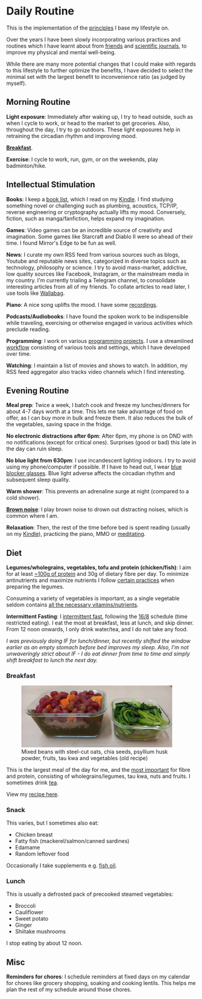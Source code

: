 # Daily Routine

This is the implementation of the [principles] I base my lifestyle on.

Over the years I have been slowly incorporating various practices and routines which I have learnt about from [friends] and [scientific journals], to improve my physical and mental well-being.

While there are many more potential changes that I could make with regards to this lifestyle to further optimize the benefits, I have decided to select the minimal set with the largest benefit to inconvenience ratio (as judged by myself).

<!-- more -->

## Morning Routine

**Light exposure**: Immediately after waking up, I try to head outside, such as when I cycle to work, or head to the market to get groceries. Also, throughout the day, I try to go outdoors. These light exposures help in retraining the circadian rhythm and improving mood.

**[Breakfast](#breakfast)**.

**Exercise**: I cycle to work, run, gym, or on the weekends, play badminton/hike.

## Intellectual Stimulation

**Books**: I keep a [book list], which I read on my [Kindle]. I find studying something novel or challenging such as plumbing, acoustics, TCP/IP, reverse engineering or cryptography actually lifts my mood. Conversely, fiction, such as manga/fanfiction, helps expand my imagination.

**Games**: Video games can be an incredible source of creativity and imagination. Some games like Starcraft and Diablo II were so ahead of their time. I found Mirror's Edge to be fun as well.

**News**: I curate my own RSS feed from various sources such as blogs, Youtube and reputable news sites, categorized in diverse topics such as technology, philosophy or science. I try to avoid mass-market, addictive, low quality sources like Facebook, Instagram, or the mainstream media in my country. I'm currently trialing a Telegram channel, to consolidate interesting articles from all of my friends. To collate articles to read later, I use tools like [Wallabag].

**Piano**: A nice song uplifts the mood. I have some [recordings].

**Podcasts/Audiobooks**: I have found the spoken work to be indispensible while traveling, exercising or otherwise engaged in various activities which preclude reading.

**Programming**: I work on various [programming projects]. I use a streamlined [workflow] consisting of various tools and settings, which I have developed over time.

**Watching**: I maintain a list of movies and shows to watch. In addition, my RSS feed aggregator also tracks video channels which I find interesting.

## Evening Routine

**Meal prep**: Twice a week, I batch cook and freeze my lunches/dinners for about 4-7 days worth at a time. This lets me take advantage of food on offer, as I can buy more in bulk and freeze them. It also reduces the bulk of the vegetables, saving space in the fridge.

**No electronic distractions after 6pm**: After 6pm, my phone is on DND with no notifications (except for critical ones). Surprises (good or bad) this late in the day can ruin sleep.

**No blue light from 630pm**: I use incandescent lighting indoors. I try to avoid using my phone/computer if possible. If I have to head out, I wear [blue blocker glasses]. Blue light adverse affects the circadian rhythm and subsequent sleep quality.

**Warm shower**: This prevents an adrenaline surge at night (compared to a cold shower).

**[Brown noise]**: I play brown noise to drown out distracting noises, which is common where I am.

**Relaxation**: Then, the rest of the time before bed is spent reading (usually on my [Kindle]), practicing the piano, MMO or [meditating][benefits of meditation].

## Diet

**Legumes/wholegrains, vegetables, tofu and protein (chicken/fish)**: I aim for at least [~100g of protein][protein] and 30g of dietary fibre per day. To minimize antinutrients and maximize nutrients I follow [certain practices][cooking-beans] when preparing the legumes.

Consuming a variety of vegetables is important, as a single vegetable seldom contains [all the necessary vitamins/nutrients][nutrients].

**Intermittent Fasting**: I [intermittent fast][if-schedule], following the [16/8][16/8] schedule (time restricted eating). I eat the most at breakfast, less at lunch, and skip dinner. From 12 noon onwards, I only drink water/tea, and I do not take any food.

_I was previously doing IF for lunch/dinner, but recently shifted the window earlier as an empty stomach before bed improves my sleep. Also, I'm not unwaveringly strict about IF - I do eat dinner from time to time and simply shift breakfast to lunch the next day._

### Breakfast

<figure>
  <div style="max-width: 400px"><img src="/static/images/2022-08-01/lunch.jpg" alt="Lunch" loading="lazy"/></div>
  <figcaption>Mixed beans with steel-cut oats, chia seeds, psyllium husk powder, fruits, tau kwa and vegetables (old recipe)<figcaption/>
</figure>

This is the largest meal of the day for me, and the [most important][nutrients] for fibre and protein, consisting of wholegrains/legumes, tau kwa, nuts and fruits. I sometimes drink [tea](blog/posts/2022-10-28-nutrition-and-health.md#tea).

View my [recipe here][recipe].

### Snack

This varies, but I sometimes also eat:

-   Chicken breast
-   Fatty fish (mackerel/salmon/canned sardines)
-   Edamame
-   Random leftover food

Occasionally I take supplements e.g. [fish oil][fish-oil].

### Lunch

This is usually a defrosted pack of precooked steamed vegetables:

-   Broccoli
-   Cauliflower
-   Sweet potato
-   Ginger
-   Shiitake mushrooms

I stop eating by about 12 noon.

## Misc

**Reminders for chores**: I schedule reminders at fixed days on my calendar for chores like grocery shopping, soaking and cooking lentils. This helps me plan the rest of my schedule around those chores.

[16/8]: https://www.healthline.com/nutrition/16-8-intermittent-fasting
[fish-oil]: blog/posts/2022-10-28-nutrition-and-health.md#omega-3
[if-schedule]: blog/posts/2022-10-28-nutrition-and-health.md#timingintermittent-fasting
[protein]: blog/posts/2022-10-28-nutrition-and-health.md#protein
[recipe]: https://recipes.nicholaslyz.com/explore/recipes/home/seasoned-lentils-with-tofu-fruits-vegetables-and-nuts
[nutrients]: blog/posts/2022-10-28-nutrition-and-health.md#comparison-of-various-nutrients-across-major-staple-foods
[cooking-beans]: blog/posts/2023-09-11-best-way-cook-beans.md
[friends]: blog/posts/2023-11-05-biohacker-lifestyle.md
[scientific journals]: blog/posts/2022-10-28-nutrition-and-health.md
[benefits of meditation]: blog/posts/2022-08-05-vipassana-meditation-retreat.md
[blue blocker glasses]: https://optimizeyourbiology.com/blue-blocker-database
[Brown noise]: https://www.nytimes.com/interactive/2022/09/23/well/mind/brown-noise.html
[Kindle]: blog/posts/2023-10-17-kindle-sync.md
[Wallabag]: https://wallabag.org/
[programming projects]: https://github.com/extrange
[workflow]: blog/posts/2022-02-27-my-computing-philosophy.md
[book list]: https://calibre.nicholaslyz.com
[recordings]: piano.md
[principles]: principles.md
